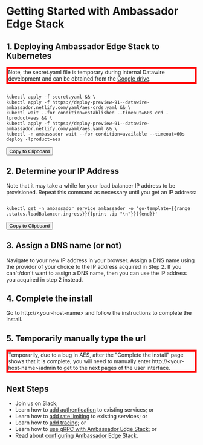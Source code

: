 # Getting Started with Ambassador Edge Stack

## 1. Deploying Ambassador Edge Stack to Kubernetes

<div style="border: thick solid red">
<!-- TODO: fix red bordered text -->
Note, the secret.yaml file is temporary during internal Datawire development and can be obtained from the 
<a href="https://drive.google.com/file/d/1q-fmSXU966UtAARrzyCnaKTVbcpkg2n-/view?usp=sharing">Google drive</a>.
</div>

<div class="gatsby-highlight" data-language="shell">
<pre class="language-shell">
<code class="language-shell" id="step1">
kubectl apply -f secret.yaml && \
kubectl apply -f https://deploy-preview-91--datawire-ambassador.netlify.com/yaml/aes-crds.yaml && \
kubectl wait --for condition=established --timeout=60s crd -lproduct=aes && \
kubectl apply -f https://deploy-preview-91--datawire-ambassador.netlify.com/yaml/aes.yaml && \
kubectl -n ambassador wait --for condition=available --timeout=60s deploy -lproduct=aes</code>
</div>
</div>
<button onclick="copy_to_clipboard('step1')">Copy to Clipboard</button>
<script>
function copy_to_clipboard(the_id) {
  var copyText = document.getElementById(the_id).innerText;
  const el = document.createElement('textarea');  // Create a <textarea> element
  el.value = copyText;                            // Set its value to the string that you want copied
  el.setAttribute('readonly', '');                // Make it readonly to be tamper-proof
  el.style.position = 'absolute';                 
  el.style.left = '-9999px';                      // Move outside the screen to make it invisible
  document.body.appendChild(el);                  // Append the <textarea> element to the HTML document
  const selected =            
    document.getSelection().rangeCount > 0        // Check if there is any content selected previously
      ? document.getSelection().getRangeAt(0)     // Store selection if found
      : false;                                    // Mark as false to know no selection existed before
  el.select();                                    // Select the <textarea> content
  document.execCommand('copy');                   // Copy - only works as a result of a user action (e.g. click events)
  document.body.removeChild(el);                  // Remove the <textarea> element
  if (selected) {                                 // If a selection existed before copying
    document.getSelection().removeAllRanges();    // Unselect everything on the HTML document
    document.getSelection().addRange(selected);   // Restore the original selection
  }
};
</script>

## 2. Determine your IP Address

Note that it may take a while for your load balancer IP address to be provisioned. Repeat this command as necessary until you get an IP address:

<div class="gatsby-highlight" data-language="shell">
<pre class="language-shell">
<code class="language-shell" id="step2">
kubectl get -n ambassador service ambassador -o 'go-template={{range .status.loadBalancer.ingress}}{{print .ip "\n"}}{{end}}'</code>
</pre>
</div>
<button onclick="copy_to_clipboard('step2')">Copy to Clipboard</button>

## 3. Assign a DNS name (or not)

Navigate to your new IP address in your browser. Assign a DNS name using the providor of your choice to the IP address acquired in Step 2. If you can't/don't want to assign a DNS name, then you can use the IP address you acquired in step 2 instead.

## 4. Complete the install

Go to http://&lt;your-host-name&gt; and follow the instructions to complete the install.

## 5. Temporarily manually type the url

<div style="border: thick solid red">
<!-- TODO: fix red bordered text -->
Temporarily, due to a bug in AES, after the "Complete the install" page shows that it is complete,
you will need to manually enter http://&lt;your-host-name&gt;/admin to get to the next pages of
the user interface.
</div>


## Next Steps

<!-- TODO: should we include this? We've just done a quick tour of some of the core features of Ambassador Edge Stack: diagnostics, routing, configuration, and authentication. -->

- Join us on [Slack](https://d6e.co/slack);
- Learn how to [add authentication](/user-guide/auth-tutorial) to existing services; or
- Learn how to [add rate limiting](/user-guide/rate-limiting-tutorial) to existing services; or
- Learn how to [add tracing](/user-guide/tracing-tutorial); or
- Learn how to [use gRPC with Ambassador Edge Stack](/user-guide/grpc); or
- Read about [configuring Ambassador Edge Stack](/reference/configuration).
